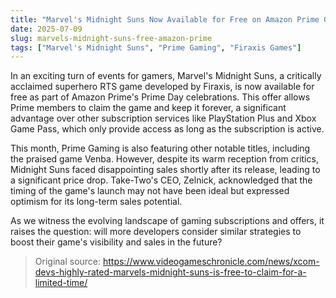 ```yaml
---
title: "Marvel's Midnight Suns Now Available for Free on Amazon Prime Gaming"
date: 2025-07-09
slug: marvels-midnight-suns-free-amazon-prime
tags: ["Marvel's Midnight Suns", "Prime Gaming", "Firaxis Games"]
---
```


In an exciting turn of events for gamers, Marvel's Midnight Suns, a critically acclaimed superhero RTS game developed by Firaxis, is now available for free as part of Amazon Prime's Prime Day celebrations. This offer allows Prime members to claim the game and keep it forever, a significant advantage over other subscription services like PlayStation Plus and Xbox Game Pass, which only provide access as long as the subscription is active.

This month, Prime Gaming is also featuring other notable titles, including the praised game Venba. However, despite its warm reception from critics, Midnight Suns faced disappointing sales shortly after its release, leading to a significant price drop. Take-Two's CEO, Zelnick, acknowledged that the timing of the game's launch may not have been ideal but expressed optimism for its long-term sales potential.

As we witness the evolving landscape of gaming subscriptions and offers, it raises the question: will more developers consider similar strategies to boost their game's visibility and sales in the future?  

> Original source: https://www.videogameschronicle.com/news/xcom-devs-highly-rated-marvels-midnight-suns-is-free-to-claim-for-a-limited-time/